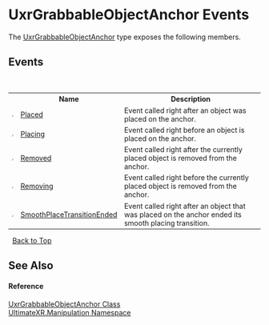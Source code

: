 # UxrGrabbableObjectAnchor Events
 

The <a href="T_UltimateXR_Manipulation_UxrGrabbableObjectAnchor">UxrGrabbableObjectAnchor</a> type exposes the following members.


## Events
&nbsp;<table><tr><th></th><th>Name</th><th>Description</th></tr><tr><td>![Public event](media/pubevent.gif "Public event")</td><td><a href="E_UltimateXR_Manipulation_UxrGrabbableObjectAnchor_Placed">Placed</a></td><td>
Event called right after an object was placed on the anchor.</td></tr><tr><td>![Public event](media/pubevent.gif "Public event")</td><td><a href="E_UltimateXR_Manipulation_UxrGrabbableObjectAnchor_Placing">Placing</a></td><td>
Event called right before an object is placed on the anchor.</td></tr><tr><td>![Public event](media/pubevent.gif "Public event")</td><td><a href="E_UltimateXR_Manipulation_UxrGrabbableObjectAnchor_Removed">Removed</a></td><td>
Event called right after the currently placed object is removed from the anchor.</td></tr><tr><td>![Public event](media/pubevent.gif "Public event")</td><td><a href="E_UltimateXR_Manipulation_UxrGrabbableObjectAnchor_Removing">Removing</a></td><td>
Event called right before the currently placed object is removed from the anchor.</td></tr><tr><td>![Public event](media/pubevent.gif "Public event")</td><td><a href="E_UltimateXR_Manipulation_UxrGrabbableObjectAnchor_SmoothPlaceTransitionEnded">SmoothPlaceTransitionEnded</a></td><td>
Event called right after an object that was placed on the anchor ended its smooth placing transition.</td></tr></table>&nbsp;
<a href="#uxrgrabbableobjectanchor-events">Back to Top</a>

## See Also


#### Reference
<a href="T_UltimateXR_Manipulation_UxrGrabbableObjectAnchor">UxrGrabbableObjectAnchor Class</a><br /><a href="N_UltimateXR_Manipulation">UltimateXR.Manipulation Namespace</a><br />